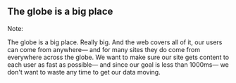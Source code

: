 ## The globe is a big place

Note:

The globe is a big place. Really big. And the web covers all of it, our users can come from anywhere— and for many sites they do come from everywhere across the globe. We want to make sure our site gets content to each user as fast as possible— and since our goal is less than 1000ms— we don't want to waste any time to get our data moving.
